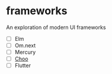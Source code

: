 # frameworks

An exploration of modern UI frameworks

* [ ] Elm
* [ ] Om.next
* [ ] Mercury
* [ ] [Choo](https://github.com/yoshuawuyts/choo)
* [ ] Flutter
